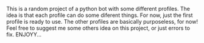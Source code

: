 This is a random project of a python bot with some different profiles. 
The idea is that each profile can do some diferent things.
For now, just the first profile is ready to use.
The other profiles are basically purposeless, for now!
Feel free to suggest me some others idea on this project, or just errors to fix.
ENJOYY...
